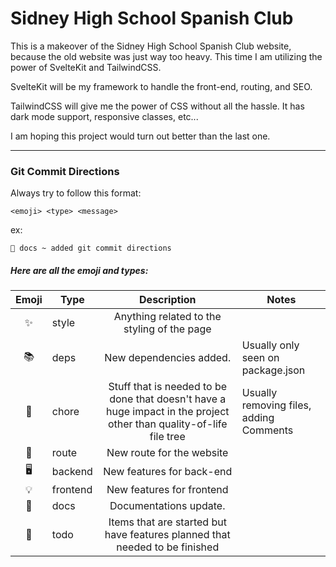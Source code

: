 # Sidney High School Spanish Club

This is a makeover of the Sidney High School Spanish Club website, because the old website was just way too heavy. This time I am utilizing the power of SvelteKit and TailwindCSS.

SvelteKit will be my framework to handle the front-end, routing, and SEO.

TailwindCSS will give me the power of CSS without all the hassle. It has dark mode support, responsive classes, etc...

I am hoping this project would turn out better than the last one.

---

### Git Commit Directions

Always try to follow this format:

`<emoji> <type> <message>`

ex:

`📖 docs ~ added git commit directions`

##### Here are all the emoji and types:

| Emoji | Type     |                                                     Description                                                     | Notes                                   |
| :---: | -------- | :-----------------------------------------------------------------------------------------------------------------: | --------------------------------------- |
|  ✨   | style    |                                     Anything related to the styling of the page                                     |                                         |
|  📚   | deps     |                                               New dependencies added.                                               | Usually only seen on package.json       |
|  🧹   | chore    | Stuff that is needed to be done that doesn't have a huge impact in the project other than quality-of-life file tree | Usually removing files, adding Comments |
|  🔗   | route    |                                              New route for the website                                              |                                         |
|  🖥️   | backend  |                                              New features for back-end                                              |                                         |
|  💡   | frontend |                                              New features for frontend                                              |                                         |
|  📖   | docs     |                                               Documentations update.                                                |                                         |
|  📝   | todo     |                     Items that are started but have features planned that needed to be finished                     |                                         |
